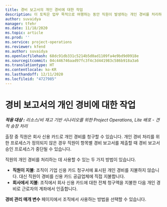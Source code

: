 ```yaml
---
title: 경비 보고서의 개인 경비에 대한 작업
description: 이 토픽은 업무 목적으로 여행하는 동안 직원이 발생하는 개인 경비를 처리하는 방법에 대한 정보를 제공합니다.
author: suvaidya
manager: tfehr
ms.date: 11/18/2020
ms.topic: article
ms.prod: ''
ms.service: project-operations
ms.reviewer: kfend
ms.author: suvaidya
ms.openlocfilehash: 68dc91db331c5214b5d0ad1109fa4e9bd9d0918e
ms.sourcegitcommit: 04c446746aad97fc3f4c3d441983c586b918a3a6
ms.translationtype: HT
ms.contentlocale: ko-KR
ms.lasthandoff: 12/11/2020
ms.locfileid: "4727985"
---
```

# <a name="work-with-personal-expenses-on-an-expense-report"></a>경비 보고서의 개인 경비에 대한 작업

_**적용 대상 :** 리소스/비 재고 기반 시나리오를 위한 Project Operations, Lite 배포 - 견적 송장 처리_

출장 중 직원은 회사 신용 카드로 개인 경비를 청구할 수 있습니다. 개인 경비 처리를 위한 프로세스가 정의되지 않은 경우 직원이 항목별 경비 보고서를 제출할 때 경비 보고서 승인 프로세스가 중단될 수 있습니다.

직원의 개인 경비를 처리하는 데 사용할 수 있는 두 가지 방법이 있습니다.

  - **직원이 지불**: 조직이 기업 신용 카드 청구서에 표시된 개인 경비를 지불하지 않습니다. 대신 직원이 경비를 신용 카드 공급업체에 직접 지불합니다. 
  - **회사에서 지불**: 조직에서 회사 신용 카드에 대한 전체 청구액을 지불한 다음 개인 경비로 근로자의 계좌에서 인출합니다.

**경비 관리 매개 변수** 페이지에서 조직에서 사용하는 방법을 선택할 수 있습니다.
